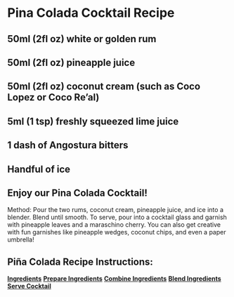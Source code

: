 
# Pina Colada Cocktail Recipe

## 50ml (2fl oz) white or golden rum
## 50ml (2fl oz) pineapple juice
## 50ml (2fl oz) coconut cream (such as Coco Lopez or Coco Re’al)
## 5ml (1 tsp) freshly squeezed lime juice
## 1 dash of Angostura bitters
## Handful of ice

## Enjoy our Pina Colada Cocktail!


Method:
Pour the two rums, coconut cream, pineapple juice, and ice into a blender.
Blend until smooth.
To serve, pour into a cocktail glass and garnish with pineapple leaves and a maraschino cherry.
You can also get creative with fun garnishes like pineapple wedges, coconut chips, and even a paper umbrella!

##  Piña Colada Recipe Instructions:
 [**Ingredients**](./ingredients/ingredients.md) 
 [**Prepare Ingredients**](./final/step-1/step-1.md) 
 [**Combine Ingredients**](./final/step-2/step-2.md) 
 [**Blend Ingredients**](./final/step-3/step-3.md) 
 [**Serve Cocktail**](./final/step-4/step-4.md) 

